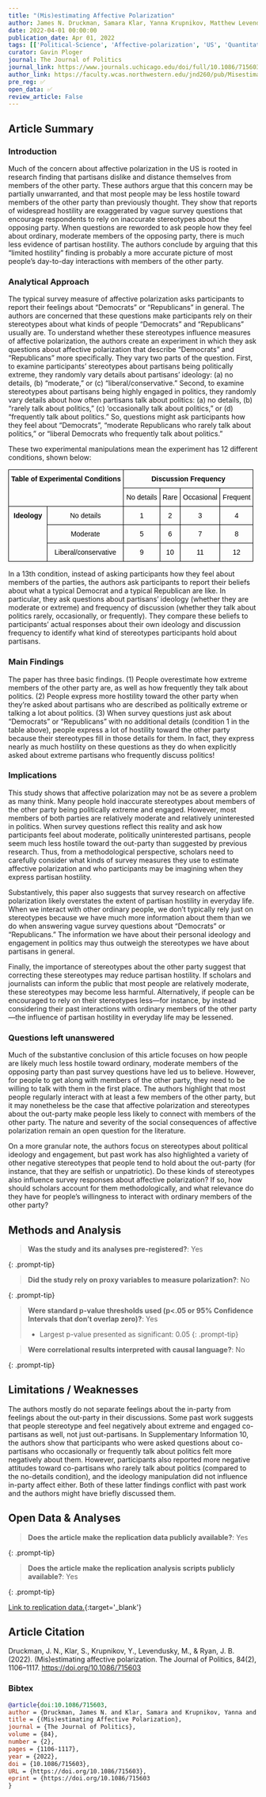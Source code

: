 ```yaml
---
title: "(Mis)estimating Affective Polarization"
author: James N. Druckman, Samara Klar, Yanna Krupnikov, Matthew Levendusky, and John Barry Ryan
date: 2022-04-01 00:00:00
publication_date: Apr 01, 2022
tags: [['Political-Science', 'Affective-polarization', 'US', 'Quantitative', 'Experimental', 'Descriptive', 'Causal']]
curator: Gavin Ploger
journal: The Journal of Politics
journal_link: https://www.journals.uchicago.edu/doi/full/10.1086/715603
author_link: https://faculty.wcas.northwestern.edu/jnd260/pub/Misestimating%20AP%20September%206%202020.docx
pre_reg: ✅
open_data: ✅
review_article: False
---
```


## Article Summary

### Introduction
Much of the concern about <span class="glosstag" data-key="Affective Polarization">affective polarization</span> in the US is rooted in research finding that partisans dislike and distance themselves from members of the other party. These authors argue that this concern may be partially unwarranted, and that most people may be less hostile toward members of the other party than previously thought. They show that reports of widespread hostility are exaggerated by vague survey questions that encourage respondents to rely on inaccurate stereotypes about the opposing party. When questions are reworded to ask people how they feel about ordinary, moderate members of the opposing party, there is much less evidence of <span class="glosstag" data-key="Partisan">partisan</span> hostility. The authors conclude by arguing that this “limited hostility” finding is probably a more accurate picture of most people’s day-to-day interactions with members of the other party.

### Analytical Approach
The typical survey measure of <span class="glosstag" data-key="Affective Polarization">affective polarization</span> asks participants to report their feelings about “Democrats” or “Republicans” in general. The authors are concerned that these questions make participants rely on their stereotypes about what kinds of people “Democrats” and “Republicans” usually are. To understand whether these stereotypes influence measures of <span class="glosstag" data-key="Affective Polarization">affective polarization</span>, the authors create an experiment in which they ask questions about <span class="glosstag" data-key="Affective Polarization">affective polarization</span> that describe “Democrats” and “Republicans” more specifically. They vary two parts of the question. First, to examine participants’ stereotypes about partisans being politically extreme, they randomly vary details about partisans’ <span class="glosstag" data-key="Ideology">ideology</span>: (a) no details, (b) “moderate,” or (c) “liberal/conservative.” Second, to examine stereotypes about partisans being highly engaged in politics, they randomly vary details about how often partisans talk about politics: (a) no details, (b) “rarely talk about politics,” (c) ‘occasionally talk about politics,” or (d) “frequently talk about politics.” So, questions might ask participants how they feel about “Democrats”, “moderate Republicans who rarely talk about politics,” or “liberal Democrats who frequently talk about politics.” 

These two experimental manipulations mean the experiment has 12 different conditions, shown below:

<style type="text/css">
.tg  {border-collapse:collapse;border-spacing:0;}
.tg td{border-color:black;border-style:solid;border-width:1px;font-family:Arial, sans-serif;font-size:14px;
  overflow:hidden;padding:10px 5px;word-break:normal;}
.tg th{border-color:black;border-style:solid;border-width:1px;font-family:Arial, sans-serif;font-size:14px;
  font-weight:normal;overflow:hidden;padding:10px 5px;word-break:normal;}
.tg .tg-baqh{text-align:center;vertical-align:top}
.tg .tg-amwm{font-weight:bold;text-align:center;vertical-align:top}
</style>
<table class="tg">
<thead>
  <tr>
    <th class="tg-amwm" colspan="2" rowspan="2"><span style="font-weight:700;font-style:normal;text-decoration:none;color:#000;background-color:transparent"> Table of Experimental Conditions</span></th>
    <th class="tg-amwm" colspan="4"><span style="font-weight:700;font-style:normal;text-decoration:none;color:#000;background-color:transparent">Discussion Frequency</span></th>
  </tr>
  <tr>
    <th class="tg-baqh"><span style="font-weight:400;font-style:normal;text-decoration:none;color:#000;background-color:transparent">No details</span></th>
    <th class="tg-baqh"><span style="font-weight:400;font-style:normal;text-decoration:none;color:#000;background-color:transparent">Rare</span></th>
    <th class="tg-baqh"><span style="font-weight:400;font-style:normal;text-decoration:none;color:#000;background-color:transparent">Occasional</span></th>
    <th class="tg-baqh"><span style="font-weight:400;font-style:normal;text-decoration:none;color:#000;background-color:transparent">Frequent</span></th>
  </tr>
</thead>
<tbody>
  <tr>
    <td class="tg-amwm" rowspan="3"><span style="font-weight:700;font-style:normal;text-decoration:none;color:#000;background-color:transparent"><span class="glosstag" data-key="Ideology">Ideology</span></span></td>
    <td class="tg-baqh"><span style="font-weight:400;font-style:normal;text-decoration:none;color:#000;background-color:transparent">No details</span></td>
    <td class="tg-baqh"><span style="font-weight:400;font-style:normal;text-decoration:none;color:#000;background-color:transparent">1</span></td>
    <td class="tg-baqh"><span style="font-weight:400;font-style:normal;text-decoration:none;color:#000;background-color:transparent">2</span></td>
    <td class="tg-baqh"><span style="font-weight:400;font-style:normal;text-decoration:none;color:#000;background-color:transparent">3</span></td>
    <td class="tg-baqh"><span style="font-weight:400;font-style:normal;text-decoration:none;color:#000;background-color:transparent">4</span></td>
  </tr>
  <tr>
    <td class="tg-baqh"><span style="font-weight:400;font-style:normal;text-decoration:none;color:#000;background-color:transparent">Moderate</span></td>
    <td class="tg-baqh"><span style="font-weight:400;font-style:normal;text-decoration:none;color:#000;background-color:transparent">5</span></td>
    <td class="tg-baqh"><span style="font-weight:400;font-style:normal;text-decoration:none;color:#000;background-color:transparent">6</span></td>
    <td class="tg-baqh"><span style="font-weight:400;font-style:normal;text-decoration:none;color:#000;background-color:transparent">7</span></td>
    <td class="tg-baqh"><span style="font-weight:400;font-style:normal;text-decoration:none;color:#000;background-color:transparent">8</span></td>
  </tr>
  <tr>
    <td class="tg-baqh"><span style="font-weight:400;font-style:normal;text-decoration:none;color:#000;background-color:transparent">Liberal/conservative</span></td>
    <td class="tg-baqh"><span style="font-weight:400;font-style:normal;text-decoration:none;color:#000;background-color:transparent">9</span></td>
    <td class="tg-baqh"><span style="font-weight:400;font-style:normal;text-decoration:none;color:#000;background-color:transparent">10</span></td>
    <td class="tg-baqh"><span style="font-weight:400;font-style:normal;text-decoration:none;color:#000;background-color:transparent">11</span></td>
    <td class="tg-baqh"><span style="font-weight:400;font-style:normal;text-decoration:none;color:#000;background-color:transparent">12</span></td>
  </tr>
</tbody>
</table>

In a 13th condition, instead of asking participants how they feel about members of the parties, the authors ask participants to report their beliefs about what a typical Democrat and a typical Republican are like. In particular, they ask questions about partisans’ ideology (whether they are moderate or extreme) and frequency of discussion (whether they talk about politics rarely, occasionally, or frequently). They compare these beliefs to participants’ actual responses about their own ideology and discussion frequency to identify what kind of stereotypes participants hold about partisans. 

### Main Findings
The paper has three basic findings. (1) People overestimate how extreme members of the other party are, as well as how frequently they talk about politics. (2) People express more hostility toward the other party when they’re asked about partisans who are described as politically extreme or talking a lot about politics. (3) When survey questions just ask about “Democrats” or “Republicans” with no additional details (condition 1 in the table above), people express a lot of hostility toward the other party because their stereotypes fill in those details for them. In fact, they express nearly as much hostility on these questions as they do when explicitly asked about extreme partisans who frequently discuss politics!

### Implications
This study shows that affective polarization may not be as severe a problem as many think. Many people hold inaccurate stereotypes about members of the other party being politically extreme and engaged. However, most members of both parties are relatively moderate and relatively uninterested in politics. When survey questions reflect this reality and ask how participants feel about moderate, politically uninterested partisans, people seem much less hostile toward the out-party than suggested by previous research. Thus, from a methodological perspective, scholars need to carefully consider what kinds of survey measures they use to estimate affective polarization and who participants may be imagining when they express partisan hostility.

Substantively, this paper also suggests that survey research on affective polarization likely overstates the extent of partisan hostility in everyday life. When we interact with other ordinary people, we don’t typically rely just on stereotypes because we have much more information about them than we do when answering vague survey questions about “Democrats” or “Republicans.” The information we have about their personal ideology and engagement in politics may thus outweigh the stereotypes we have about partisans in general. 

Finally, the importance of stereotypes about the other party suggest that correcting these stereotypes may reduce partisan hostility. If scholars and journalists can inform the public that most people are relatively moderate, these stereotypes may become less harmful. Alternatively, if people can be encouraged to rely on their stereotypes less—for instance, by instead considering their past interactions with ordinary members of the other party—the influence of partisan hostility in everyday life may be lessened.

### Questions left unanswered
Much of the substantive conclusion of this article focuses on how people are likely much less hostile toward ordinary, moderate members of the opposing party than past survey questions have led us to believe. However, for people to get along with members of the other party, they need to be willing to talk with them in the first place. The authors highlight that most people regularly interact with at least a few members of the other party, but it may nonetheless be the case that affective polarization and stereotypes about the out-party make people less likely to connect with members of the other party. The nature and severity of the social consequences of affective polarization remain an open question for the literature.

On a more granular note, the authors focus on stereotypes about political ideology and engagement, but past work has also highlighted a variety of other negative stereotypes that people tend to hold about the out-party (for instance, that they are selfish or unpatriotic). Do these kinds of stereotypes also influence survey responses about affective polarization? If so, how should scholars account for them methodologically, and what relevance do they have for people’s willingness to interact with ordinary members of the other party?


## Methods and Analysis

> **Was the study and its analyses pre-registered?**: Yes
> 
{: .prompt-tip}

> **Did the study rely on proxy variables to measure polarization?**: No
> 
> 
> 
{: .prompt-tip}


> **Were standard p-value thresholds used (p<.05 or 95% Confidence Intervals that don’t overlap zero)?**: Yes
> 
> - Largest p-value presented as significant: 0.05
{: .prompt-tip}

> **Were correlational results interpreted with causal language?**: No
> 
{: .prompt-tip}

## Limitations / Weaknesses

The authors mostly do not separate feelings about the in-party from feelings about the out-party in their discussions. Some past work suggests that people stereotype and feel negatively about extreme and engaged co-partisans as well, not just out-partisans. In Supplementary Information 10, the authors show that participants who were asked questions about co-partisans who occasionally or frequently talk about politics felt more negatively about them. However, participants also reported more negative attitudes toward co-partisans who rarely talk about politics (compared to the no-details condition), and the ideology manipulation did not influence in-party affect either. Both of these latter findings conflict with past work and the authors might have briefly discussed them.

## Open Data & Analyses

> **Does the article make the replication data publicly available?**: Yes
> 
{: .prompt-tip}

> **Does the article make the replication analysis scripts publicly available?**: Yes
> 
{: .prompt-tip}


[Link to replication data.](https://dataverse.harvard.edu/dataset.xhtml?persistentId=doi:10.7910/DVN/Y5RRV5){:target='_blank'}

## Article Citation

Druckman, J. N., Klar, S., Krupnikov, Y., Levendusky, M., & Ryan, J. B. (2022). (Mis)estimating affective polarization. The Journal of Politics, 84(2), 1106–1117. https://doi.org/10.1086/715603

### Bibtex

```bibtex
@article{doi:10.1086/715603,
author = {Druckman, James N. and Klar, Samara and Krupnikov, Yanna and Levendusky, Matthew and Ryan, John Barry},
title = {(Mis)estimating Affective Polarization},
journal = {The Journal of Politics},
volume = {84},
number = {2},
pages = {1106-1117},
year = {2022},
doi = {10.1086/715603},
URL = {https://doi.org/10.1086/715603},
eprint = {https://doi.org/10.1086/715603
}

```